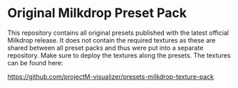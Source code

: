 Original Milkdrop Preset Pack
=============================

This repository contains all original presets published with the latest official Milkdrop release. It does not contain
the required textures as these are shared between all preset packs and thus were put into a separate repository. Make
sure to deploy the textures along the presets. The textures can be found here:

https://github.com/projectM-visualizer/presets-milkdrop-texture-pack